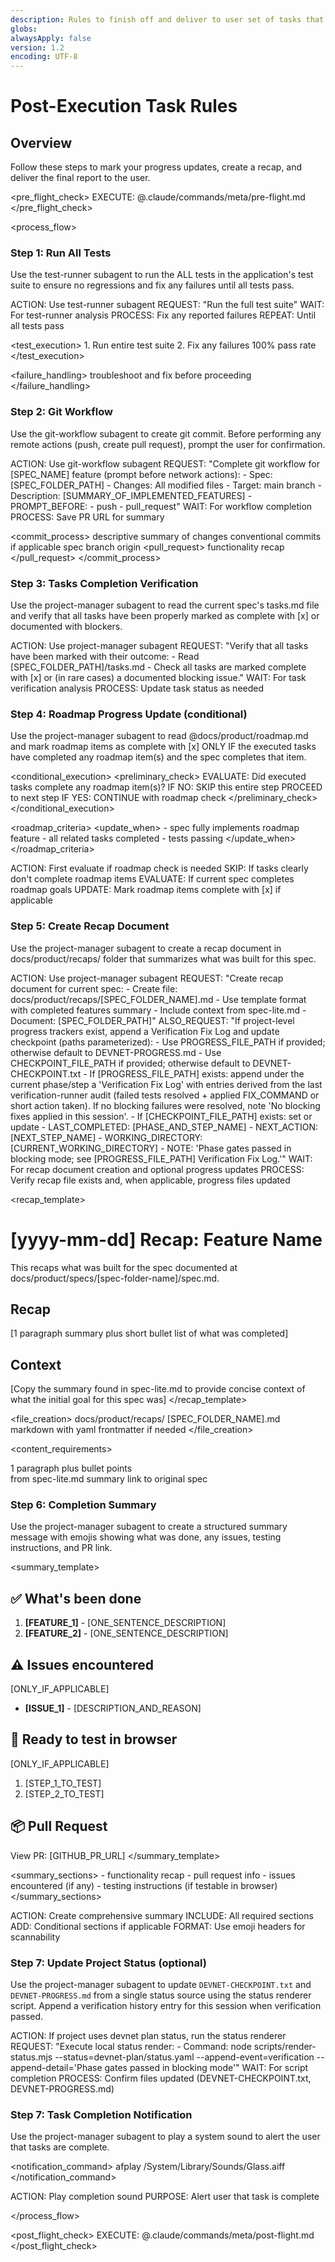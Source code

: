 ```yaml
--- 
description: Rules to finish off and deliver to user set of tasks that have been completed
globs:
alwaysApply: false
version: 1.2
encoding: UTF-8
---
```


# Post-Execution Task Rules

## Overview

Follow these steps to mark your progress updates, create a recap, and deliver the final report to the user.

<pre_flight_check>
  EXECUTE: @.claude/commands/meta/pre-flight.md
</pre_flight_check>

<process_flow>

<step number="1" subagent="test-runner" name="test_suite_verification">

### Step 1: Run All Tests

Use the test-runner subagent to run the ALL tests in the application's test suite to ensure no regressions and fix any failures until all tests pass.

<instructions>
  ACTION: Use test-runner subagent
  REQUEST: "Run the full test suite"
  WAIT: For test-runner analysis
  PROCESS: Fix any reported failures
  REPEAT: Until all tests pass
</instructions>

<test_execution>
  <order>
    1. Run entire test suite
    2. Fix any failures
  </order>
  <requirement>100% pass rate</requirement>
</test_execution>

<failure_handling>
  <action>troubleshoot and fix</action>
  <priority>before proceeding</priority>
</failure_handling>

</step>

<step number="2" subagent="git-workflow" name="git_workflow">

### Step 2: Git Workflow

Use the git-workflow subagent to create git commit. Before performing any remote actions (push, create pull request), prompt the user for confirmation.

<instructions>
  ACTION: Use git-workflow subagent
  REQUEST: "Complete git workflow for [SPEC_NAME] feature (prompt before network actions):
            - Spec: [SPEC_FOLDER_PATH]
            - Changes: All modified files
            - Target: main branch
            - Description: [SUMMARY_OF_IMPLEMENTED_FEATURES]
            - PROMPT_BEFORE:
              - push
              - pull_request"
  WAIT: For workflow completion
  PROCESS: Save PR URL for summary
</instructions>

<commit_process>
  <commit>
    <message>descriptive summary of changes</message>
    <format>conventional commits if applicable</format>
  </commit>
  <push>
    <target>spec branch</target>
    <remote>origin</remote>
  </push>
  <pull_request>
    <title>descriptive PR title</title>
    <description>functionality recap</description>
  </pull_request>
</commit_process>

</step>

<step number="3" subagent="project-manager" name="tasks_list_check">

### Step 3: Tasks Completion Verification

Use the project-manager subagent to read the current spec's tasks.md file and verify that all tasks have been properly marked as complete with [x] or documented with blockers.

<instructions>
  ACTION: Use project-manager subagent
  REQUEST: "Verify that all tasks have been marked with their outcome:
            - Read [SPEC_FOLDER_PATH]/tasks.md
            - Check all tasks are marked complete with [x] or (in rare cases) a documented blocking issue."
  WAIT: For task verification analysis
  PROCESS: Update task status as needed
</instructions>

</step>

<step number="4" subagent="project-manager" name="roadmap_progress_check">

### Step 4: Roadmap Progress Update (conditional)

Use the project-manager subagent to read @docs/product/roadmap.md and mark roadmap items as complete with [x] ONLY IF the executed tasks have completed any roadmap item(s) and the spec completes that item.

<conditional_execution>
  <preliminary_check>
    EVALUATE: Did executed tasks complete any roadmap item(s)?
    IF NO:
      SKIP this entire step
      PROCEED to next step
    IF YES:
      CONTINUE with roadmap check
  </preliminary_check>
</conditional_execution>

<roadmap_criteria>
  <update_when>
    - spec fully implements roadmap feature
    - all related tasks completed
    - tests passing
  </update_when>
</roadmap_criteria>

<instructions>
  ACTION: First evaluate if roadmap check is needed
      SKIP: If tasks clearly don't complete roadmap items
  EVALUATE: If current spec completes roadmap goals
  UPDATE: Mark roadmap items complete with [x] if applicable
</instructions>

</step>

<step number="5" subagent="project-manager" name="document_recap">

### Step 5: Create Recap Document

Use the project-manager subagent to create a recap document in docs/product/recaps/ folder that summarizes what was built for this spec.

<instructions>
  ACTION: Use project-manager subagent
  REQUEST: "Create recap document for current spec:
            - Create file: docs/product/recaps/[SPEC_FOLDER_NAME].md
            - Use template format with completed features summary
            - Include context from spec-lite.md
            - Document: [SPEC_FOLDER_PATH]"
  ALSO_REQUEST: "If project-level progress trackers exist, append a Verification Fix Log and update checkpoint (paths parameterized):
            - Use PROGRESS_FILE_PATH if provided; otherwise default to DEVNET-PROGRESS.md
            - Use CHECKPOINT_FILE_PATH if provided; otherwise default to DEVNET-CHECKPOINT.txt
            - If [PROGRESS_FILE_PATH] exists: append under the current phase/step a 'Verification Fix Log' with entries derived from the last verification-runner audit (failed tests resolved + applied FIX_COMMAND or short action taken). If no blocking failures were resolved, note 'No blocking fixes applied in this session'.
            - If [CHECKPOINT_FILE_PATH] exists: set or update
                - LAST_COMPLETED: [PHASE_AND_STEP_NAME]
                - NEXT_ACTION: [NEXT_STEP_NAME]
                - WORKING_DIRECTORY: [CURRENT_WORKING_DIRECTORY]
                - NOTE: 'Phase gates passed in blocking mode; see [PROGRESS_FILE_PATH] Verification Fix Log.'"
  WAIT: For recap document creation and optional progress updates
  PROCESS: Verify recap file exists and, when applicable, progress files updated
</instructions>

<recap_template>
  # [yyyy-mm-dd] Recap: Feature Name

  This recaps what was built for the spec documented at docs/product/specs/[spec-folder-name]/spec.md.

  ## Recap

  [1 paragraph summary plus short bullet list of what was completed]

  ## Context

  [Copy the summary found in spec-lite.md to provide concise context of what the initial goal for this spec was]
</recap_template>

<file_creation>
  <location>docs/product/recaps/</location>
  <naming>[SPEC_FOLDER_NAME].md</naming>
  <format>markdown with yaml frontmatter if needed</format>
</file_creation>

<content_requirements>
  <summary>1 paragraph plus bullet points</summary>
  <context>from spec-lite.md summary</context>
  <reference>link to original spec</reference>
</content_requirements>

</step>

<step number="6" subagent="project-manager" name="completion_summary">

### Step 6: Completion Summary

Use the project-manager subagent to create a structured summary message with emojis showing what was done, any issues, testing instructions, and PR link.

<summary_template>
  ## ✅ What's been done

  1. **[FEATURE_1]** - [ONE_SENTENCE_DESCRIPTION]
  2. **[FEATURE_2]** - [ONE_SENTENCE_DESCRIPTION]

  ## ⚠️ Issues encountered

  [ONLY_IF_APPLICABLE]
  - **[ISSUE_1]** - [DESCRIPTION_AND_REASON]

  ## 👀 Ready to test in browser

  [ONLY_IF_APPLICABLE]
  1. [STEP_1_TO_TEST]
  2. [STEP_2_TO_TEST]

  ## 📦 Pull Request

  View PR: [GITHUB_PR_URL]
</summary_template>

<summary_sections>
  <required>
    - functionality recap
    - pull request info
  </required>
  <conditional>
    - issues encountered (if any)
    - testing instructions (if testable in browser)
  </conditional>
</summary_sections>

<instructions>
  ACTION: Create comprehensive summary
  INCLUDE: All required sections
  ADD: Conditional sections if applicable
  FORMAT: Use emoji headers for scannability
</instructions>

</step>

<step number="7" subagent="project-manager" name="update_project_status">

### Step 7: Update Project Status (optional)

Use the project-manager subagent to update `DEVNET-CHECKPOINT.txt` and `DEVNET-PROGRESS.md` from a single status source using the status renderer script. Append a verification history entry for this session when verification passed.

<instructions>
  ACTION: If project uses devnet plan status, run the status renderer
  REQUEST: "Execute local status render:
            - Command: node scripts/render-status.mjs --status=devnet-plan/status.yaml --append-event=verification --append-detail='Phase gates passed in blocking mode'"
  WAIT: For script completion
  PROCESS: Confirm files updated (DEVNET-CHECKPOINT.txt, DEVNET-PROGRESS.md)
</instructions>

</step>

<step number="8" subagent="project-manager" name="completion_notification">

### Step 7: Task Completion Notification

Use the project-manager subagent to play a system sound to alert the user that tasks are complete.

<notification_command>
  afplay /System/Library/Sounds/Glass.aiff
</notification_command>

<instructions>
  ACTION: Play completion sound
  PURPOSE: Alert user that task is complete
</instructions>

</step>

</process_flow>

<post_flight_check>
  EXECUTE: @.claude/commands/meta/post-flight.md
</post_flight_check>
